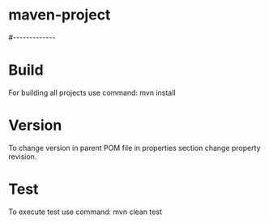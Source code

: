 # maven-project
#-------------
# Build
For building all projects use command:
mvn install

# Version
To change version in parent POM file in properties section change property revision.

# Test
To execute test use command:
mvn clean test
